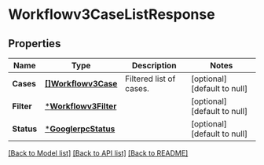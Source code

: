 # Workflowv3CaseListResponse

## Properties
Name | Type | Description | Notes
------------ | ------------- | ------------- | -------------
**Cases** | [**[]Workflowv3Case**](workflowv3Case.md) | Filtered list of cases. | [optional] [default to null]
**Filter** | [***Workflowv3Filter**](workflowv3Filter.md) |  | [optional] [default to null]
**Status** | [***GooglerpcStatus**](googlerpcStatus.md) |  | [optional] [default to null]

[[Back to Model list]](../README.md#documentation-for-models) [[Back to API list]](../README.md#documentation-for-api-endpoints) [[Back to README]](../README.md)

